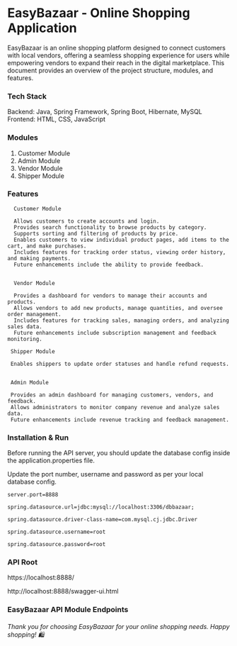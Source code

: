 # EasyBazaar - Online Shopping Application
EasyBazaar is an online shopping platform designed to connect customers with local vendors, offering a seamless shopping experience for users while empowering vendors to expand their reach in 
 the digital marketplace. This document provides an overview of the project structure, modules, and features.


### Tech Stack
Backend: Java, Spring Framework, Spring Boot, Hibernate, MySQL
Frontend: HTML, CSS, JavaScript  


### Modules
1. Customer Module
2. Admin Module
3. Vendor Module  
4. Shipper Module

### Features

      Customer Module

      Allows customers to create accounts and login.
      Provides search functionality to browse products by category.
      Supports sorting and filtering of products by price.
      Enables customers to view individual product pages, add items to the cart, and make purchases.
      Includes features for tracking order status, viewing order history, and making payments.
      Future enhancements include the ability to provide feedback.


      Vendor Module
   
      Provides a dashboard for vendors to manage their accounts and products.
      Allows vendors to add new products, manage quantities, and oversee order management.
      Includes features for tracking sales, managing orders, and analyzing sales data.
      Future enhancements include subscription management and feedback monitoring.

     Shipper Module
     
     Enables shippers to update order statuses and handle refund requests.


     Admin Module
      
     Provides an admin dashboard for managing customers, vendors, and feedback.
     Allows administrators to monitor company revenue and analyze sales data.
     Future enhancements include revenue tracking and feedback management.

### Installation & Run

Before running the API server, you should update the database config inside the application.properties file.

Update the port number, username and password as per your local database config.

    server.port=8888

    spring.datasource.url=jdbc:mysql://localhost:3306/dbbazaar;
    
    spring.datasource.driver-class-name=com.mysql.cj.jdbc.Driver
    
    spring.datasource.username=root
    
    spring.datasource.password=root
### API Root 

https://localhost:8888/

http://localhost:8888/swagger-ui.html


### EasyBazaar API Module Endpoints


  ###### Thank you for choosing EasyBazaar for your online shopping needs. Happy shopping! 🛍️
